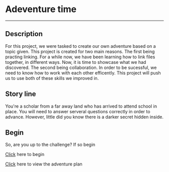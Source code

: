
# Adeventure time
---

## Description

For this project, we were tasked to create our own adventure based on a topic given. This project is created for two main reasons. The first being practing linking. For a while now, we have been learning how to link files together, in different ways. Now, it is time to showcase what we had discovered. The second being collaboration. In order to be sucessful, we need to know how to work with each other efficently. This project will push us to use both of these skills we improved in.

## Story line

You're a scholar from a far away land who has arrived to attend school in place. You will need to answer serveral questions correctly in order to advance. However, little did you know there is a darker secret hidden inside.


## Begin

So, are you up to the challenge? If so begin

[Click](enter.md) here to begin

[Click](https://docs.google.com/drawings/d/1n2ph2lyyf9FuD5qbfH-__SVNQBPvy4lV6A7Suy0wSsM/edit) here to view the adventure plan





